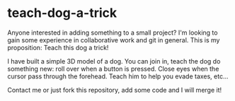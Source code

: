 ﻿# teach-dog-a-trick
  
Anyone interested in adding something to a small project? I'm looking to gain some experience in collaborative work and git in general. 
This is my proposition: Teach this dog a trick! 

I have built a simple 3D model of a dog. You can join in, teach the dog do something new: roll over when a button is pressed. Close eyes when the cursor pass through the forehead. Teach him to help you evade taxes, etc...

Contact me or just fork this repository, add some code and I will merge it!
